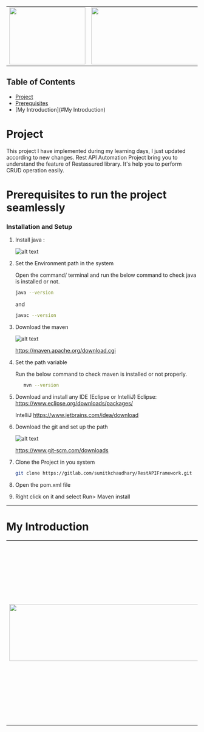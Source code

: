 
<table>
  <tr>
    <td><img src="https://yt3.googleusercontent.com/x1JWabKf0h0RKgFmFdhTM_2sq5yUsnQxd2Xqi085IkSgWAr1TJqNIal-QfPy67D8rAnILVaq=s900-c-k-c0x00ffffff-no-rj"  width="200" height="150"></td>
    <td><img src="https://www.towardsanalytic.com/wp-content/uploads/Best-API-Test-Automation-Tools.png"  width="600" height="150"></td>
  </tr>
 </table>


## Table of Contents
- [Project](#project)
- [Prerequisites](#prerequisites-to-run-the-project-seamlessly-)
- [My Introduction](#My Introduction)


# Project 

This project I have implemented during my learning days, I just updated according to new changes.
Rest API Automation Project bring you to understand the feature of Restassured library. It's help you to perform CRUD operation easily. 


# Prerequisites to run the project seamlessly 

### Installation and Setup 



1. Install java :

   ![alt text]( https://upload.wikimedia.org/wikipedia/en/thumb/3/30/Java_programming_language_logo.svg/121px-Java_programming_language_logo.svg.png?width=400?raw=true)
  
  
2. Set the Environment path in the system 

    Open the command/ terminal and run the below command to check 
    java is installed or not.

    ```bash
    java --version 
    ```
   and 
    ```bash
    javac --version 
    ```

3. Download the maven


   ![alt text]( https://maven.apache.org/images/maven-logo-black-on-white.png?width=400?raw=true)

    https://maven.apache.org/download.cgi
    
4. Set the path variable 
    
   Run the below command to check maven is installed or not properly. 
    ```bash
       mvn --version 
    ```
5. Download and install any IDE (Eclipse or IntelliJ) 
    Eclipse: https://www.eclipse.org/downloads/packages/

    IntelliJ https://www.jetbrains.com/idea/download

6. Download the git and set up the path

   ![alt text](  https://git-scm.com/images/logo@2x.png?width=400?raw=true)
    
    https://www.git-scm.com/downloads

7. Clone the Project in you system 

      ```bash
    git clone https://gitlab.com/sumitkchaudhary/RestAPIFramework.git 
    ```
8. Open the pom.xml file 
9. Right click on it and select Run> Maven install 



-------------------------------

# My Introduction
 

<table>
  <tr>
    <td><img src="https://gitlab.com/uploads/-/system/user/avatar/2301036/avatar.png" width=500 height=150> </td>
    <td>Dear Friend, <br> <b>Thank you to visit on this page.</b> <br> My name is Sumit Kumar, I'm working since 2017 and have experience in API, Web, and Android Automation testing. I always keen to learn new from my community's friend like you. And share the knowledge with others.
</td>
  </tr>
 </table>